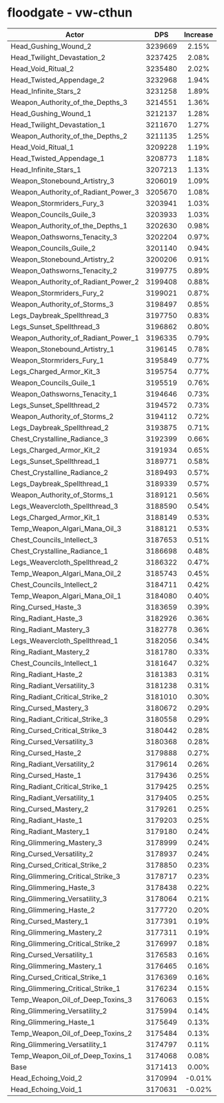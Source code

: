 # floodgate - vw-cthun
| Actor | DPS | Increase |
|---|:---:|:---:|
|Head_Gushing_Wound_2|3239669|2.15%|
|Head_Twilight_Devastation_2|3237425|2.08%|
|Head_Void_Ritual_2|3235480|2.02%|
|Head_Twisted_Appendage_2|3232968|1.94%|
|Head_Infinite_Stars_2|3231258|1.89%|
|Weapon_Authority_of_the_Depths_3|3214551|1.36%|
|Head_Gushing_Wound_1|3212137|1.28%|
|Head_Twilight_Devastation_1|3211670|1.27%|
|Weapon_Authority_of_the_Depths_2|3211135|1.25%|
|Head_Void_Ritual_1|3209228|1.19%|
|Head_Twisted_Appendage_1|3208773|1.18%|
|Head_Infinite_Stars_1|3207213|1.13%|
|Weapon_Stonebound_Artistry_3|3206019|1.09%|
|Weapon_Authority_of_Radiant_Power_3|3205670|1.08%|
|Weapon_Stormriders_Fury_3|3203941|1.03%|
|Weapon_Councils_Guile_3|3203933|1.03%|
|Weapon_Authority_of_the_Depths_1|3202630|0.98%|
|Weapon_Oathsworns_Tenacity_3|3202204|0.97%|
|Weapon_Councils_Guile_2|3201140|0.94%|
|Weapon_Stonebound_Artistry_2|3200206|0.91%|
|Weapon_Oathsworns_Tenacity_2|3199775|0.89%|
|Weapon_Authority_of_Radiant_Power_2|3199408|0.88%|
|Weapon_Stormriders_Fury_2|3199021|0.87%|
|Weapon_Authority_of_Storms_3|3198497|0.85%|
|Legs_Daybreak_Spellthread_3|3197750|0.83%|
|Legs_Sunset_Spellthread_3|3196862|0.80%|
|Weapon_Authority_of_Radiant_Power_1|3196335|0.79%|
|Weapon_Stonebound_Artistry_1|3196145|0.78%|
|Weapon_Stormriders_Fury_1|3195849|0.77%|
|Legs_Charged_Armor_Kit_3|3195754|0.77%|
|Weapon_Councils_Guile_1|3195519|0.76%|
|Weapon_Oathsworns_Tenacity_1|3194646|0.73%|
|Legs_Sunset_Spellthread_2|3194572|0.73%|
|Weapon_Authority_of_Storms_2|3194112|0.72%|
|Legs_Daybreak_Spellthread_2|3193875|0.71%|
|Chest_Crystalline_Radiance_3|3192399|0.66%|
|Legs_Charged_Armor_Kit_2|3191934|0.65%|
|Legs_Sunset_Spellthread_1|3189771|0.58%|
|Chest_Crystalline_Radiance_2|3189493|0.57%|
|Legs_Daybreak_Spellthread_1|3189339|0.57%|
|Weapon_Authority_of_Storms_1|3189121|0.56%|
|Legs_Weavercloth_Spellthread_3|3188590|0.54%|
|Legs_Charged_Armor_Kit_1|3188149|0.53%|
|Temp_Weapon_Algari_Mana_Oil_3|3188121|0.53%|
|Chest_Councils_Intellect_3|3187653|0.51%|
|Chest_Crystalline_Radiance_1|3186698|0.48%|
|Legs_Weavercloth_Spellthread_2|3186322|0.47%|
|Temp_Weapon_Algari_Mana_Oil_2|3185743|0.45%|
|Chest_Councils_Intellect_2|3184711|0.42%|
|Temp_Weapon_Algari_Mana_Oil_1|3184080|0.40%|
|Ring_Cursed_Haste_3|3183659|0.39%|
|Ring_Radiant_Haste_3|3182926|0.36%|
|Ring_Radiant_Mastery_3|3182778|0.36%|
|Legs_Weavercloth_Spellthread_1|3182056|0.34%|
|Ring_Radiant_Mastery_2|3181780|0.33%|
|Chest_Councils_Intellect_1|3181647|0.32%|
|Ring_Radiant_Haste_2|3181383|0.31%|
|Ring_Radiant_Versatility_3|3181238|0.31%|
|Ring_Radiant_Critical_Strike_2|3181010|0.30%|
|Ring_Cursed_Mastery_3|3180672|0.29%|
|Ring_Radiant_Critical_Strike_3|3180558|0.29%|
|Ring_Cursed_Critical_Strike_3|3180442|0.28%|
|Ring_Cursed_Versatility_3|3180368|0.28%|
|Ring_Cursed_Haste_2|3179888|0.27%|
|Ring_Radiant_Versatility_2|3179614|0.26%|
|Ring_Cursed_Haste_1|3179436|0.25%|
|Ring_Radiant_Critical_Strike_1|3179425|0.25%|
|Ring_Radiant_Versatility_1|3179405|0.25%|
|Ring_Cursed_Mastery_2|3179261|0.25%|
|Ring_Radiant_Haste_1|3179203|0.25%|
|Ring_Radiant_Mastery_1|3179180|0.24%|
|Ring_Glimmering_Mastery_3|3178999|0.24%|
|Ring_Cursed_Versatility_2|3178937|0.24%|
|Ring_Cursed_Critical_Strike_2|3178850|0.23%|
|Ring_Glimmering_Critical_Strike_3|3178717|0.23%|
|Ring_Glimmering_Haste_3|3178438|0.22%|
|Ring_Glimmering_Versatility_3|3178064|0.21%|
|Ring_Glimmering_Haste_2|3177720|0.20%|
|Ring_Cursed_Mastery_1|3177391|0.19%|
|Ring_Glimmering_Mastery_2|3177311|0.19%|
|Ring_Glimmering_Critical_Strike_2|3176997|0.18%|
|Ring_Cursed_Versatility_1|3176583|0.16%|
|Ring_Glimmering_Mastery_1|3176465|0.16%|
|Ring_Cursed_Critical_Strike_1|3176369|0.16%|
|Ring_Glimmering_Critical_Strike_1|3176234|0.15%|
|Temp_Weapon_Oil_of_Deep_Toxins_3|3176063|0.15%|
|Ring_Glimmering_Versatility_2|3175994|0.14%|
|Ring_Glimmering_Haste_1|3175649|0.13%|
|Temp_Weapon_Oil_of_Deep_Toxins_2|3175484|0.13%|
|Ring_Glimmering_Versatility_1|3174797|0.11%|
|Temp_Weapon_Oil_of_Deep_Toxins_1|3174068|0.08%|
|Base|3171413|0.00%|
|Head_Echoing_Void_2|3170994|-0.01%|
|Head_Echoing_Void_1|3170631|-0.02%|
